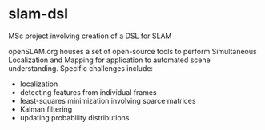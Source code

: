 slam-dsl
========

MSc project involving creation of a DSL for SLAM

openSLAM.org houses a set of open-source tools to perform Simultaneous Localization and Mapping for application to 
automated scene understanding.  Specific challenges include:

- localization
- detecting features from individual frames
- least-squares minimization involving sparce matrices
- Kalman filtering
- updating probability distributions
